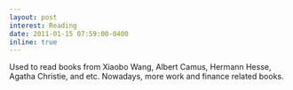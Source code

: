 ```yaml
---
layout: post
interest: Reading
date: 2011-01-15 07:59:00-0400
inline: true
---
```


Used to read books from Xiaobo Wang, Albert Camus, Hermann Hesse, Agatha Christie, and etc. Nowadays, more work and finance related books.
